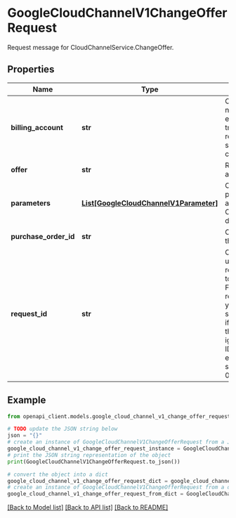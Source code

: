 # GoogleCloudChannelV1ChangeOfferRequest

Request message for CloudChannelService.ChangeOffer.

## Properties

Name | Type | Description | Notes
------------ | ------------- | ------------- | -------------
**billing_account** | **str** | Optional. The billing account resource name that is used to pay for this entitlement when setting up billing on a trial subscription. This field is only relevant for multi-currency accounts. It should be left empty for single currency accounts. | [optional] 
**offer** | **str** | Required. New Offer. Format: accounts/{account_id}/offers/{offer_id}. | [optional] 
**parameters** | [**List[GoogleCloudChannelV1Parameter]**](GoogleCloudChannelV1Parameter.md) | Optional. Parameters needed to purchase the Offer. To view the available Parameters refer to the Offer.parameter_definitions from the desired offer. | [optional] 
**purchase_order_id** | **str** | Optional. Purchase order id provided by the reseller. | [optional] 
**request_id** | **str** | Optional. You can specify an optional unique request ID, and if you need to retry your request, the server will know to ignore the request if it&#39;s complete. For example, you make an initial request and the request times out. If you make the request again with the same request ID, the server can check if it received the original operation with the same request ID. If it did, it will ignore the second request. The request ID must be a valid [UUID](https://tools.ietf.org/html/rfc4122) with the exception that zero UUID is not supported (&#x60;00000000-0000-0000-0000-000000000000&#x60;). | [optional] 

## Example

```python
from openapi_client.models.google_cloud_channel_v1_change_offer_request import GoogleCloudChannelV1ChangeOfferRequest

# TODO update the JSON string below
json = "{}"
# create an instance of GoogleCloudChannelV1ChangeOfferRequest from a JSON string
google_cloud_channel_v1_change_offer_request_instance = GoogleCloudChannelV1ChangeOfferRequest.from_json(json)
# print the JSON string representation of the object
print(GoogleCloudChannelV1ChangeOfferRequest.to_json())

# convert the object into a dict
google_cloud_channel_v1_change_offer_request_dict = google_cloud_channel_v1_change_offer_request_instance.to_dict()
# create an instance of GoogleCloudChannelV1ChangeOfferRequest from a dict
google_cloud_channel_v1_change_offer_request_from_dict = GoogleCloudChannelV1ChangeOfferRequest.from_dict(google_cloud_channel_v1_change_offer_request_dict)
```
[[Back to Model list]](../README.md#documentation-for-models) [[Back to API list]](../README.md#documentation-for-api-endpoints) [[Back to README]](../README.md)


